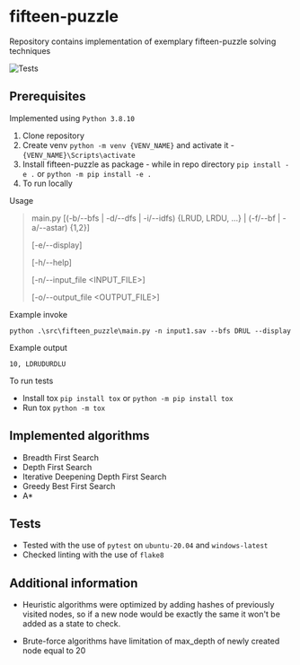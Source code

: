 # fifteen-puzzle
Repository contains implementation of exemplary fifteen-puzzle solving techniques

![Tests](https://github.com/odpaleniek1337/radio-generator/actions/workflows/tests.yml/badge.svg)


## Prerequisites
Implemented using `Python 3.8.10`

1. Clone repository
2. Create venv `python -m venv {VENV_NAME}` and activate it - `{VENV_NAME}\Scripts\activate`
3. Install fifteen-puzzle as package - while in repo directory `pip install -e .` or `python -m pip install -e .`
4. To run locally

Usage

> main.py [(-b/--bfs | -d/--dfs | -i/--idfs) {LRUD, LRDU, ...} | (-f/--bf | -a/--astar) {1,2}] 
> 
> [-e/--display] 
> 
> [-h/--help] 
>
> [-n/--input_file <INPUT_FILE>] 
> 
> [-o/--output_file <OUTPUT_FILE>]

Example invoke
    
`python .\src\fifteen_puzzle\main.py -n input1.sav --bfs DRUL --display`

Example output

`10, LDRUDURDLU`

To run tests

- Install tox `pip install tox` or `python -m pip install tox`
- Run tox `python -m tox`


## Implemented algorithms
- Breadth First Search
- Depth First Search
- Iterative Deepening Depth First Search
- Greedy Best First Search
- A*


## Tests
- Tested with the use of `pytest` on `ubuntu-20.04` and `windows-latest`
- Checked linting with the use of `flake8`


## Additional information
- Heuristic algorithms were optimized by adding hashes of previously visited nodes, so if a new node would be exactly the same it won't be added as a state to check.

- Brute-force algorithms have limitation of max_depth of newly created node equal to 20